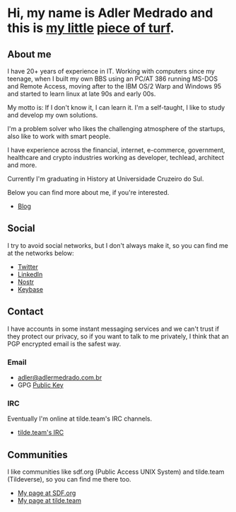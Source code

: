 # Hi, my name is **Adler Medrado** and this is [my little](https://movie-sounds.org/action-movie-sound-clips/quotes-with-sound-clips-from-the-warriors-1979/our-turf-our-little-piece-of-turf) [piece of turf](https://www.youtube.com/watch?v=tcc2ltIjNU0).

## About me

I have 20+ years of experience in IT. Working with computers since my teenage, when I built my own BBS
using an PC/AT 386 running MS-DOS and Remote Access, moving after to the IBM OS/2 Warp and Windows 95 and started to
learn linux at late 90s and early 00s.

My motto is: If I don't know it, I can learn it. I'm a self-taught, I like to study and develop my own
solutions.

I'm a problem solver who likes the challenging atmosphere of the startups, also like to work with smart people.

I have experience across the financial, internet, e-commerce, government, healthcare and crypto industries working
as developer, techlead, architect and more.

Currently I'm graduating in History at Universidade Cruzeiro do Sul.

Below you can find more about me, if you're interested.

* [Blog](https://adlermedrado.com.br/posts)

## Social

I try to avoid social networks, but I don't always make it, so you can find me at the networks below:

* [Twitter](https://twitter.com/adlermedrado)
* [LinkedIn](https://www.linkedin.com/in/adlermedrado)
* [Nostr](https://iris.to/amedrado)
* [Keybase](https://keybase.io/adlermedrado)

## Contact

I have accounts in some instant messaging services and we can't trust if they protect our privacy, so if you want to
talk to me privately, I think that an PGP encrypted email is the safest way.

### Email

* <adler@adlermedrado.com.br>
* GPG [Public Key](/pub-key.asc)

### IRC

Eventually I'm online at tilde.team's IRC channels.

* [tilde.team's IRC](https://tilde.team/wiki/irc)

## Communities

I like communities like sdf.org (Public Access UNIX System) and tilde.team (Tildeverse), so you can find me there too.

* [My page at SDF.org](http://amedrado.sdf.org)
* [My page at tilde.team](https://tilde.team/~amedrado/)

